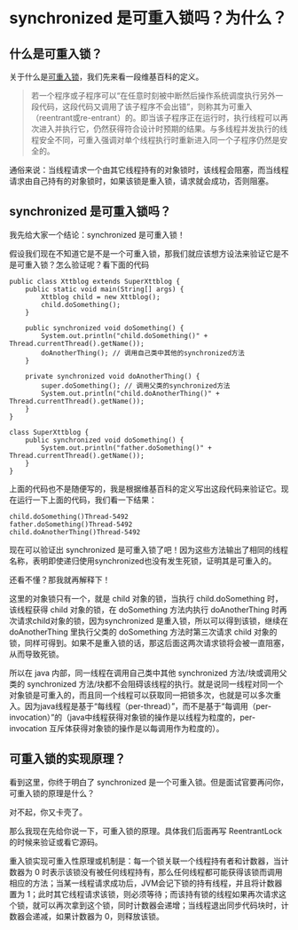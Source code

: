 # synchronized 是可重入锁吗？为什么？

## 什么是可重入锁？

关于什么是[可重入锁](https://zh.wikipedia.org/wiki/%E5%8F%AF%E9%87%8D%E5%85%A5)，我们先来看一段维基百科的定义。

> 若一个程序或子程序可以“在任意时刻被中断然后操作系统调度执行另外一段代码，这段代码又调用了该子程序不会出错”，则称其为可重入（reentrant或re-entrant）的。即当该子程序正在运行时，执行线程可以再次进入并执行它，仍然获得符合设计时预期的结果。与多线程并发执行的线程安全不同，可重入强调对单个线程执行时重新进入同一个子程序仍然是安全的。

通俗来说：当线程请求一个由其它线程持有的对象锁时，该线程会阻塞，而当线程请求由自己持有的对象锁时，如果该锁是重入锁，请求就会成功，否则阻塞。

## synchronized 是可重入锁吗？

我先给大家一个结论：synchronized 是可重入锁！

假设我们现在不知道它是不是一个可重入锁，那我们就应该想方设法来验证它是不是可重入锁？怎么验证呢？看下面的代码

```
public class Xttblog extends SuperXttblog {
    public static void main(String[] args) {
        Xttblog child = new Xttblog();
        child.doSomething();
    }
 
    public synchronized void doSomething() {
        System.out.println("child.doSomething()" + Thread.currentThread().getName());
        doAnotherThing(); // 调用自己类中其他的synchronized方法
    }
 
    private synchronized void doAnotherThing() {
        super.doSomething(); // 调用父类的synchronized方法
        System.out.println("child.doAnotherThing()" + Thread.currentThread().getName());
    }
}
 
class SuperXttblog {
    public synchronized void doSomething() {
        System.out.println("father.doSomething()" + Thread.currentThread().getName());
    }
}
```

上面的代码也不是随便写的，我是根据维基百科的定义写出这段代码来验证它。现在运行一下上面的代码，我们看一下结果：

```
child.doSomething()Thread-5492
father.doSomething()Thread-5492
child.doAnotherThing()Thread-5492
```

现在可以验证出 synchronized 是可重入锁了吧！因为这些方法输出了相同的线程名称，表明即使递归使用synchronized也没有发生死锁，证明其是可重入的。

还看不懂？那我就再解释下！

这里的对象锁只有一个，就是 child 对象的锁，当执行 child.doSomething 时，该线程获得 child 对象的锁，在 doSomething 方法内执行 doAnotherThing 时再次请求child对象的锁，因为synchronized 是重入锁，所以可以得到该锁，继续在 doAnotherThing 里执行父类的 doSomething 方法时第三次请求 child 对象的锁，同样可得到。如果不是重入锁的话，那这后面这两次请求锁将会被一直阻塞，从而导致死锁。

所以在 java 内部，同一线程在调用自己类中其他 synchronized 方法/块或调用父类的 synchronized 方法/块都不会阻碍该线程的执行。就是说同一线程对同一个对象锁是可重入的，而且同一个线程可以获取同一把锁多次，也就是可以多次重入。因为java线程是基于“每线程（per-thread）”，而不是基于“每调用（per-invocation）”的（java中线程获得对象锁的操作是以线程为粒度的，per-invocation 互斥体获得对象锁的操作是以每调用作为粒度的）。

## 可重入锁的实现原理？

看到这里，你终于明白了 synchronized 是一个可重入锁。但是面试官要再问你，可重入锁的原理是什么？

对不起，你又卡壳了。

那么我现在先给你说一下，可重入锁的原理。具体我们后面再写 ReentrantLock 的时候来验证或看它源码。

重入锁实现可重入性原理或机制是：每一个锁关联一个线程持有者和计数器，当计数器为 0 时表示该锁没有被任何线程持有，那么任何线程都可能获得该锁而调用相应的方法；当某一线程请求成功后，JVM会记下锁的持有线程，并且将计数器置为 1；此时其它线程请求该锁，则必须等待；而该持有锁的线程如果再次请求这个锁，就可以再次拿到这个锁，同时计数器会递增；当线程退出同步代码块时，计数器会递减，如果计数器为 0，则释放该锁。

